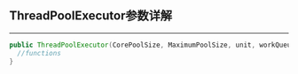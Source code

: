 ## ThreadPoolExecutor参数详解 ##
---

```java
public ThreadPoolExecutor(CorePoolSize, MaximumPoolSize, unit, workQueue, threadFactory, handler){
  //functions
}
```
